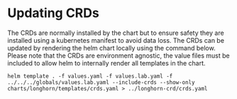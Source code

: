 # Updating CRDs

The CRDs are normally installed by the chart but to ensure safety they are installed using a kubernetes manifest to avoid data loss. The CRDs can be updated by rendering the helm chart locally using the command below. Please note that the CRDs are environment agnostic, the value files must be included to allow helm to internally render all templates in the chart.

```
helm template . -f values.yaml -f values.lab.yaml -f ../../../globals/values.lab.yaml --include-crds --show-only charts/longhorn/templates/crds.yaml > ../longhorn-crd/crds.yaml 
```